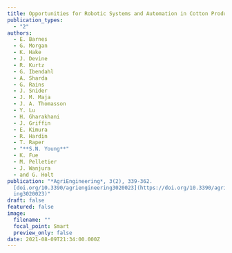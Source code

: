 ```yaml
---
title: Opportunities for Robotic Systems and Automation in Cotton Production
publication_types:
  - "2"
authors:
  - E. Barnes
  - G. Morgan
  - K. Hake
  - J. Devine
  - R. Kurtz
  - G. Ibendahl
  - A. Sharda
  - G. Rains
  - J. Snider
  - J. M. Maja
  - J. A. Thomasson
  - Y. Lu
  - H. Gharakhani
  - J. Griffin
  - E. Kimura
  - R. Hardin
  - T. Raper
  - "**S.N. Young**"
  - K. Fue
  - M. Pelletier
  - J. Wanjura
  - and G. Holt
publication: "*AgriEngineering*, 3(2), 339-362.
  [doi.org/10.3390/agriengineering3020023](https://doi.org/10.3390/agriengineer\
  ing3020023)"
draft: false
featured: false
image:
  filename: ""
  focal_point: Smart
  preview_only: false
date: 2021-08-09T21:34:00.000Z
---
```

